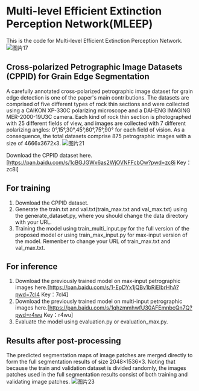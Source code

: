 # Multi-level Efficient Extinction Perception Network(MLEEP)
This is the code for Multi-level Efficient Extinction Perception Network.
![图片17](https://user-images.githubusercontent.com/46095890/157889524-cd356d86-5473-4587-886c-4759bb2d117c.png)


## Cross-polarized Petrographic Image Datasets (CPPID) for Grain Edge Segmentation

A carefully annotated cross-polarized petrographic image dataset for grain edge detection is one of the paper's main contributions. The datasets are comprised of five different types of rock thin sections and were collected using a CAIKON XP-330C polarizing microscope and a DAHENG IMAGING MER-2000-19U3C camera. Each kind of rock thin section is photographed with 25 different fields of view, and images are collected with 7 different polarizing angles: 0°,15°,30°,45°,60°,75°,90° for each field of vision. As a consequence, the total datasets comprise 875 petrographic images with a size of 4666x3672x3.
![图片21](https://user-images.githubusercontent.com/46095890/156997744-001e6a82-81bf-4e97-a51b-496da75a979e.png)

Download the CPPID dataset here. [https://pan.baidu.com/s/1cBGJGWx6as2WjOVNFFcbOw?pwd=zc8i 
Key：zc8i]

## For training
1. Download the CPPID dataset.
2. Generate the train.txt and val.txt(train_max.txt and val_max.txt) using the generate_dataset.py, where you should change the data directory with your URL.
3. Training the model using train_multi_input.py for the full version of the proposed model or using train_max_input.py for max-input version of the model. Remenber to change your URL of train_max.txt and val_max.txt.

## For inference

1. Download the previously trained model on max-input petrographic images here.[https://pan.baidu.com/s/1-EpDYx1jQBv1bRiEIbrHhA?pwd=7cl4 
Key：7cl4]
2. Download the previously trained model on multi-input petrographic images here.[https://pan.baidu.com/s/1qhzmmhwfU30AFEmnbcQn7Q?pwd=r4wu 
Key：r4wu]
3. Evaluate the model using evaluation.py or evaluation_max.py.

## Results after post-processing
The predicted segmentation maps of image patches are merged directly to form the full segmentation results of size 2048×1536×3. Noting that because the train and validation dataset is divided randomly, the images patches used in the full segmentation results consist of both training and validating image patches. 
![图片23](https://user-images.githubusercontent.com/46095890/156997730-0e3bf266-d2ad-46c1-81cb-18a5276b9fc4.png)
